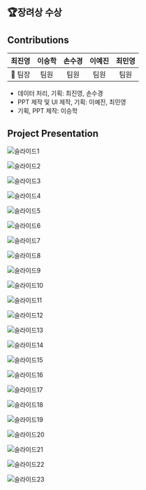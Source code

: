 ## 🏆장려상 수상

## Contributions

| 최진영  | 이승학 | 손수경 | 이예진 | 최민영 |
| :-----: | :----: | :----: | :----: | :----: |
| 👑 팀장 |  팀원  |  팀원  |  팀원  |  팀원  |

- 데이터 처리, 기획: 최진영, 손수경
- PPT 제작 및 UI 제작, 기획: 이예진, 최민영
- 기획, PPT 제작: 이승학

## Project Presentation

![슬라이드1](https://user-images.githubusercontent.com/96654391/193578835-0429f0c2-79a6-4901-a5e2-f6338f627d02.png) <br>

![슬라이드2](https://user-images.githubusercontent.com/96654391/193578844-a8775998-8b0a-43b6-9599-60a747ee00c9.png) <br>

![슬라이드3](https://user-images.githubusercontent.com/96654391/193578853-8e158022-34e9-4886-bc63-3bb4bdb6ca2b.png) <br>

![슬라이드4](https://user-images.githubusercontent.com/96654391/193578861-34a774f6-c0f1-42dc-8b03-113623a804c8.png) <br>

![슬라이드5](https://user-images.githubusercontent.com/96654391/193578873-2a3fd62d-9660-420f-8f59-b711d9b3ef5f.png) <br>

![슬라이드6](https://user-images.githubusercontent.com/96654391/193578881-9382007a-3ad2-4b86-98ff-cb0a10dd52ee.png) <br>

![슬라이드7](https://user-images.githubusercontent.com/96654391/193578900-e3470490-8d28-4370-9fce-4ba57a07e6ae.png) <br>

![슬라이드8](https://user-images.githubusercontent.com/96654391/193578924-ba8554f9-c634-444f-9b5e-ead38d73704b.png) <br>

![슬라이드9](https://user-images.githubusercontent.com/96654391/193579150-c5bc3908-78e6-4f03-8228-8d2556dafff8.png) <br>

![슬라이드10](https://user-images.githubusercontent.com/96654391/193579155-171c87e7-12ff-4354-9e6a-331ae97d425c.png) <br>

![슬라이드11](https://user-images.githubusercontent.com/96654391/193579157-9bbfb352-57c0-4a65-8b9b-601ed33260b1.png) <br>

![슬라이드12](https://user-images.githubusercontent.com/96654391/193579159-9ecad80f-a4be-45a0-bc8a-082e702ce7ed.png) <br>

![슬라이드13](https://user-images.githubusercontent.com/96654391/193579163-c3e732f6-2566-4916-adb7-06f69a587e59.png) <br>

![슬라이드14](https://user-images.githubusercontent.com/96654391/193579165-43eea1bf-3852-4382-b0b0-e538e34ad309.png) <br>

![슬라이드15](https://user-images.githubusercontent.com/96654391/193579172-44de0561-7eb0-4f59-9a2e-0a5ba0a402c9.png) <br>

![슬라이드16](https://user-images.githubusercontent.com/96654391/193579174-6c992658-f131-4d91-a363-e54e4a41554d.png) <br>

![슬라이드17](https://user-images.githubusercontent.com/96654391/193579179-0c2fc712-c1d6-418d-bcee-e8feac72339e.png) <br>

![슬라이드18](https://user-images.githubusercontent.com/96654391/193579253-b40d3af1-fe3a-449c-84ac-c4aba530a1a0.png) <br>

![슬라이드19](https://user-images.githubusercontent.com/96654391/193579258-098c3bc4-fd63-42d3-b414-767fe189a94e.png) <br>

![슬라이드20](https://user-images.githubusercontent.com/96654391/193579260-092ef7ca-ba73-4f5b-b33a-958dc1049518.png) <br>

![슬라이드21](https://user-images.githubusercontent.com/96654391/193579264-d338b868-9b79-437c-a060-2270a5fd089d.png) <br>

![슬라이드22](https://user-images.githubusercontent.com/96654391/193579270-dcbcdd10-0571-4bc9-9aca-84b027036d0d.png) <br>

![슬라이드23](https://user-images.githubusercontent.com/96654391/193579272-ea844aeb-756f-490b-9868-5df0bcb9d6b6.png)
